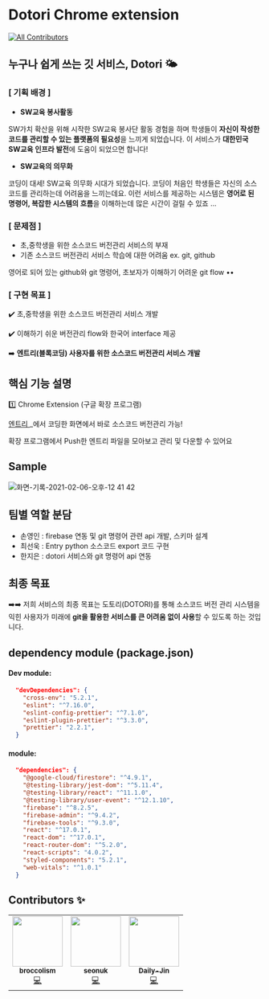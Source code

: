 # Dotori Chrome extension

<!-- ALL-CONTRIBUTORS-BADGE:START - Do not remove or modify this section -->
[![All Contributors](https://img.shields.io/badge/all_contributors-3-blue.svg?style=flat-square)](#contributors-)
<!-- ALL-CONTRIBUTORS-BADGE:END -->

## 누구나 쉽게 쓰는 깃 서비스, Dotori 🌤
### [ 기획 배경 ]

- **SW교육 봉사활동**

SW가치 확산을 위해 시작한 SW교육 봉사단 활동 경험을 하며 학생들이 **자신이 작성한 코드를 관리할 수 있는 플랫폼의 필요성**을 느끼게 되었습니다. 이 서비스가 **대한민국 SW교육 인프라 발전**에 도움이 되었으면 합니다!

- **SW교육의 의무화**

코딩이 대세! SW교육 의무화 시대가 되었습니다. 코딩이 처음인 학생들은 자신의 소스코드를 관리하는데 어려움을 느끼는데요. 이런 서비스를 제공하는 시스템은 **영어로 된 명령어, 복잡한 시스템의 흐름**을 이해하는데 많은 시간이 걸릴 수 있죠 ...  


### [ 문제점 ]

- 초,중학생을 위한 소스코드 버전관리 서비스의 부재
- 기존 소스코드 버전관리 서비스 학습에 대한 어려움 ex. git, github

영어로 되어 있는 github와 git 명령어, 초보자가 이해하기 어려운 git flow ••  


### [ 구현 목표 ]

✔️ 초,중학생을 위한 소스코드 버전관리 서비스 개발

✔️ 이해하기 쉬운 버전관리 flow와 한국어 interface 제공

➡️  **엔트리(블록코딩) 사용자를 위한 소스코드 버전관리 서비스 개발**  
  

## 핵심 기능 설명

1️⃣ Chrome Extension (구글 확장 프로그램)

[엔트리 ](https://playentry.org/ws#!)_에서 코딩한 화면에서 바로 소스코드 버전관리 가능!


확장 프로그램에서 Push한 엔트리 파일을 모아보고 관리 및 다운할 수 있어요  


## Sample
![화면-기록-2021-02-06-오후-12 41 42](https://user-images.githubusercontent.com/22928068/107108124-10602500-6879-11eb-964b-012df9d0a250.gif)

## 팀별 역할 분담
- 손영인 : firebase 연동 및 git 명령어 관련 api 개발, 스키마 설계
- 최선욱 : Entry python 소스코드 export 코드 구현
- 한지은 : dotori 서비스와 git 명령어 api 연동


## 최종 목표

➡️➡️ 저희 서비스의 최종 목표는 도토리(DOTORI)를 통해 소스코드 버전 관리 시스템을 익힌 사용자가 미래에 **git을 활용한 서비스를 큰 어려움 없이 사용**할 수 있도록 하는 것입니다.

## dependency module (package.json)
#### Dev module: 
```json
  "devDependencies": {
    "cross-env": "5.2.1",
    "eslint": "^7.16.0",
    "eslint-config-prettier": "^7.1.0",
    "eslint-plugin-prettier": "^3.3.0",
    "prettier": "2.2.1",
  }
```

#### module:
```json
  "dependencies": {
    "@google-cloud/firestore": "^4.9.1",
    "@testing-library/jest-dom": "^5.11.4",
    "@testing-library/react": "^11.1.0",
    "@testing-library/user-event": "^12.1.10",
    "firebase": "^8.2.5",
    "firebase-admin": "^9.4.2",
    "firebase-tools": "^9.3.0",
    "react": "^17.0.1",
    "react-dom": "^17.0.1",
    "react-router-dom": "^5.2.0",
    "react-scripts": "4.0.2",
    "styled-components": "5.2.1",
    "web-vitals": "^1.0.1"
  }
```  

## Contributors ✨

<!-- ALL-CONTRIBUTORS-LIST:START - Do not remove or modify this section -->
<!-- prettier-ignore-start -->
<!-- markdownlint-disable -->
<table>
  <tr>
    <td align="center"><a href="https://github.com/broccolism"><img src="https://avatars.githubusercontent.com/u/45515332?s=400&u=ab09afbfdc29ef24164be9b6974d137cdba12e30&v=4" width="100px;" alt=""/><br /><sub><b>broccolism</b></sub></a><br /><a href="https://github.com/orgs/DOTORI-JointHackathonForSWUniv/people/broccolism" title="Code">💻</a></td>
    <td align="center"><a href="https://github.com/seonuk"><img src="https://avatars3.githubusercontent.com/u/22928068?v=4?s=100" width="100px;" alt=""/><br /><sub><b>seonuk</b></sub></a><br /><a href="https://github.com/orgs/DOTORI-JointHackathonForSWUniv/people/seonuk" title="Code">💻</a></td>
    <td align="center"><a href="https://github.com/Daily-Jin"><img src="https://avatars.githubusercontent.com/u/61936465?s=400&v=4" width="100px;" alt=""/><br /><sub><b>Daily-Jin</b></sub></a><br /><a href="https://github.com/orgs/DOTORI-JointHackathonForSWUniv/people/Daily-Jin" title="Code">💻</a></td>
  </tr>
</table>

<!-- markdownlint-restore -->
<!-- prettier-ignore-end -->

<!-- ALL-CONTRIBUTORS-LIST:END -->

